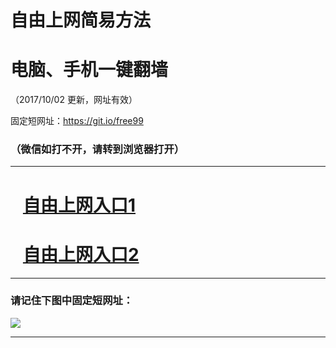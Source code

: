 ﻿# 自由上网简易方法

# 电脑、手机一键翻墙

（2017/10/02 更新，网址有效）

固定短网址：https://git.io/free99

### （微信如打不开，请转到浏览器打开）


***





# &nbsp;&nbsp; <a href="http://ft90728530.fwtz-zhenx1001.xyz/fwqtz01.html?t=10020016259 " target="_blank">自由上网入口1</a>
# &nbsp;&nbsp; <a href="http://ft1781011306.fw-tzzhen1002.xyz/fwqtz02.html?t=10020015933 " target="_blank">自由上网入口2</a>
***

### 请记住下图中固定短网址：

<img src="https://s3-us-west-2.amazonaws.com/fwq-1001/yjfq-20170905okok.png" /> 


***

